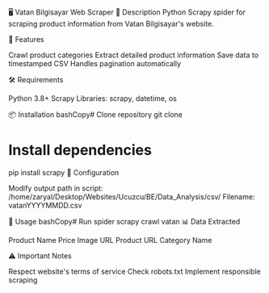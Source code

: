 🖥️ Vatan Bilgisayar Web Scraper
📝 Description
Python Scrapy spider for scraping product information from Vatan Bilgisayar's website.

🚀 Features

Crawl product categories
Extract detailed product information
Save data to timestamped CSV
Handles pagination automatically

🛠️ Requirements

Python 3.8+
Scrapy
Libraries: scrapy, datetime, os

📦 Installation
bashCopy# Clone repository
git clone <your-repo-url>

# Install dependencies
pip install scrapy
🔧 Configuration

Modify output path in script: /home/zaryal/Desktop/Websites/Ucuzcu/BE/Data_Analysis/csv/
Filename: vatanYYYYMMDD.csv

🏃 Usage
bashCopy# Run spider
scrapy crawl vatan
📊 Data Extracted

Product Name
Price
Image URL
Product URL
Category Name

⚠️ Important Notes

Respect website's terms of service
Check robots.txt
Implement responsible scraping
